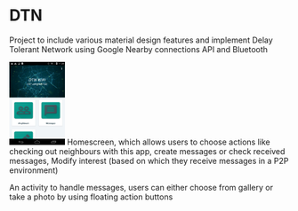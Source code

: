 # DTN
Project to include various material design features and implement Delay Tolerant Network using Google Nearby connections API and Bluetooth

<img src="images/homescreen.png" width="100" height="150"/>
Homescreen, which allows users to choose actions like checking out neighbours with this app, create messages or check received messages, Modify interest (based on which they receive messages in a P2P environment)

An activity to handle messages, users can either choose from gallery or take a photo by using floating action buttons


